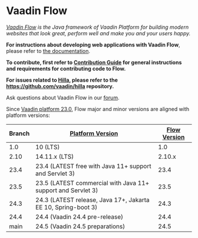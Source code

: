 Vaadin Flow
======
*[Vaadin Flow](https://vaadin.com/flow) is the Java framework of Vaadin Platform for building modern websites that look great, perform well and make you and your users happy.*

**For instructions about developing web applications with Vaadin Flow**, please refer to [the documentation](https://vaadin.com/docs/latest/flow/overview).

**To contribute, first refer to [Contribution Guide](/CONTRIBUTING.md) for general instructions and requirements for contributing code to Flow.**

**For issues related to [Hilla](https://hilla.dev/), please refer to the https://github.com/vaadin/hilla repository.**

Ask questions about Vaadin Flow in our [forum](https://vaadin.com/forum/c/flow/8).

Since [Vaadin platform 23.0](https://github.com/vaadin/platform), Flow major and minor versions are aligned with platform versions:

| Branch | [Platform Version](https://github.com/vaadin/platform/releases) | [Flow Version](https://github.com/vaadin/flow/releases) |
|--------|-----------------------------------------------------------------|---------------------------------------------------------|
| 1.0    | 10 (LTS)                                                        | 1.0                                                     |
| 2.10   | 14.11.x (LTS)                                                   | 2.10.x                                                  |
| 23.4   | 23.4 (LATEST free with Java 11+ support and Servlet 3)          | 23.4                                                    |
| 23.5   | 23.5 (LATEST commercial with Java 11+ support and Servlet 3)    | 23.5                                                    |
| 24.3   | 24.3 (LATEST release, Java 17+, Jakarta EE 10, Spring-boot 3)   | 24.3                                                    |
| 24.4   | 24.4 (Vaadin 24.4 pre-release)                                  | 24.4                                                    |
| main   | 24.5 (Vaadin 24.5 preparations)                                 | 24.5                                                    |
